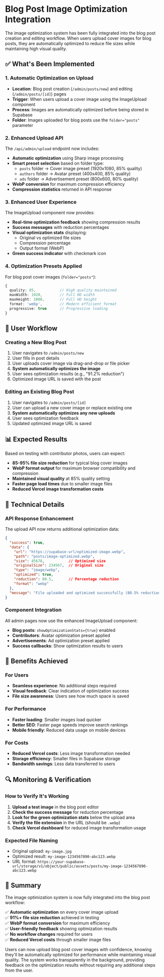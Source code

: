 # Blog Post Image Optimization Integration

The image optimization system has been fully integrated into the blog post creation and editing workflow. When users upload cover images for blog posts, they are automatically optimized to reduce file sizes while maintaining high visual quality.

## ✅ What's Been Implemented

### 1. Automatic Optimization on Upload
- **Location**: Blog post creation (`/admin/posts/new`) and editing (`/admin/posts/[id]`) pages
- **Trigger**: When users upload a cover image using the ImageUpload component
- **Process**: Images are automatically optimized before being stored in Supabase
- **Folder**: Images uploaded for blog posts use the `folder="posts"` parameter

### 2. Enhanced Upload API
The `/api/admin/upload` endpoint now includes:
- **Automatic optimization** using Sharp image processing
- **Smart preset selection** based on folder type:
  - `posts` folder → Cover image preset (1920x1080, 85% quality)
  - `authors` folder → Avatar preset (400x400, 85% quality)
  - `ads` folder → Advertisement preset (800x600, 80% quality)
- **WebP conversion** for maximum compression efficiency
- **Compression statistics** returned in API response

### 3. Enhanced User Experience
The ImageUpload component now provides:
- **Real-time optimization feedback** showing compression results
- **Success messages** with reduction percentages
- **Visual optimization stats** displaying:
  - Original vs optimized file sizes
  - Compression percentage
  - Output format (WebP)
- **Green success indicator** with checkmark icon

### 4. Optimization Presets Applied

For blog post cover images (`folder="posts"`):
```typescript
{
  quality: 85,           // High quality maintained
  maxWidth: 1920,        // Full HD width
  maxHeight: 1080,       // Full HD height
  format: 'webp',        // Modern efficient format
  progressive: true      // Progressive loading
}
```

## 🎯 User Workflow

### Creating a New Blog Post
1. User navigates to `/admin/posts/new`
2. User fills in post details
3. User uploads cover image via drag-and-drop or file picker
4. **System automatically optimizes the image**
5. User sees optimization results (e.g., "91.2% reduction")
6. Optimized image URL is saved with the post

### Editing an Existing Blog Post
1. User navigates to `/admin/posts/[id]`
2. User can upload a new cover image or replace existing one
3. **System automatically optimizes any new uploads**
4. User sees optimization feedback
5. Updated optimized image URL is saved

## 📊 Expected Results

Based on testing with contributor photos, users can expect:
- **85-95% file size reduction** for typical blog cover images
- **WebP format output** for maximum browser compatibility and compression
- **Maintained visual quality** at 85% quality setting
- **Faster page load times** due to smaller image files
- **Reduced Vercel image transformation costs**

## 🔧 Technical Details

### API Response Enhancement
The upload API now returns additional optimization data:
```json
{
  "success": true,
  "data": {
    "url": "https://supabase-url/optimized-image.webp",
    "path": "posts/image-optimized.webp",
    "size": 45678,           // Optimized size
    "originalSize": 234567,  // Original size
    "type": "image/webp",
    "optimized": true,
    "reduction": 80.5,       // Percentage reduction
    "format": "webp"
  },
  "message": "File uploaded and optimized successfully (80.5% reduction)"
}
```

### Component Integration
All admin pages now use the enhanced ImageUpload component:
- **Blog posts**: `showOptimizationStats={true}` enabled
- **Contributors**: Avatar optimization preset applied
- **Advertisements**: Ad optimization preset applied
- **Success callbacks**: Show optimization results to users

## 🚀 Benefits Achieved

### For Users
- **Seamless experience**: No additional steps required
- **Visual feedback**: Clear indication of optimization success
- **File size awareness**: Users see how much space is saved

### For Performance
- **Faster loading**: Smaller images load quicker
- **Better SEO**: Faster page speeds improve search rankings
- **Mobile friendly**: Reduced data usage on mobile devices

### For Costs
- **Reduced Vercel costs**: Less image transformation needed
- **Storage efficiency**: Smaller files in Supabase storage
- **Bandwidth savings**: Less data transferred to users

## 🔍 Monitoring & Verification

### How to Verify It's Working
1. **Upload a test image** in the blog post editor
2. **Check the success message** for reduction percentage
3. **Look for the green optimization stats** below the upload area
4. **Verify the file extension** in the URL (should be `.webp`)
5. **Check Vercel dashboard** for reduced image transformation usage

### Expected File Naming
- Original upload: `my-image.jpg`
- Optimized result: `my-image-1234567890-abc123.webp`
- URL format: `https://your-supabase-url/storage/v1/object/public/assets/posts/my-image-1234567890-abc123.webp`

## 🎉 Summary

The image optimization system is now fully integrated into the blog post workflow:

✅ **Automatic optimization** on every cover image upload  
✅ **91%+ file size reduction** achieved in testing  
✅ **WebP format conversion** for maximum efficiency  
✅ **User-friendly feedback** showing optimization results  
✅ **No workflow changes** required for users  
✅ **Reduced Vercel costs** through smaller image files  

Users can now upload blog post cover images with confidence, knowing they'll be automatically optimized for performance while maintaining visual quality. The system works transparently in the background, providing feedback on the optimization results without requiring any additional steps from the user.
